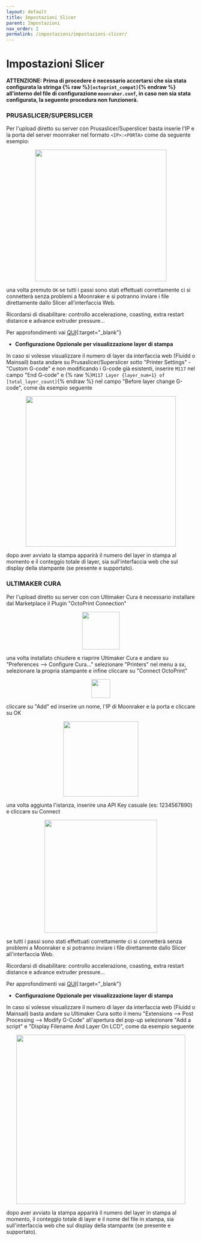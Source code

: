 ```yaml
---
layout: default
title: Impostazioni Slicer
parent: Impostazioni
nav_order: 2
permalink: /impostazioni/impostazioni-slicer/
---
```


# Impostazioni Slicer


**ATTENZIONE: Prima di procedere è necessario accertarsi che sia stata configurata la stringa {% raw %}`[octoprint_compat]`{% endraw %} all'interno del file di configurazione `moonraker.conf`, in caso non sia stata configurata, la seguente procedura non funzionerà.**


### PRUSASLICER/SUPERSLICER

Per l'upload diretto su server con Prusaslicer/Superslicer basta inserie l'IP e la porta del server moonraker nel formato `<IP>:<PORTA>` come da seguente esempio:

<p align="center">
<img src="https://raw.githubusercontent.com/sugar012/klipperITA/main/images/image13.png" height="350">
</p>

una volta premuto `OK` se tutti i passi sono stati effettuati correttamente ci si connetterà senza problemi a Moonraker e si potranno inviare i file direttamente dallo Slicer all'interfaccia Web. 

Ricordarsi di disabilitare: controllo accelerazione, coasting, extra restart distance e advance extruder pressure...

Per approfondimenti vai [QUI](https://github.com/KevinOConnor/klipper/blob/master/docs/Slicers.md){:target="_blank"}

- **Configurazione Opzionale per visualizzazione layer di stampa**

In caso si volesse visualizzare il numero di layer da interfaccia web (Fluidd o Mainsail) basta andare su Prusaslicer/Superslicer sotto "Printer Settings" - "Custom G-code" e non modificando i G-code già esistenti, inserire `M117` nel campo "End G-code" e {% raw %}`M117 Layer {layer_num+1} of [total_layer_count]`{% endraw %} nel campo "Before layer change G-code", come da esempio seguente

<p align="center">
<img src="https://raw.githubusercontent.com/sugar012/klipperITA/main/images/prusaslicer-superslicer-layer.png" height="400">
</p>

dopo aver avviato la stampa apparirà il numero del layer in stampa al momento e il conteggio totale di layer, sia sull'interfaccia web che sul display della stampante (se presente e supportato).

### ULTIMAKER CURA

Per l'upload diretto su server con con Ultimaker Cura è necessario installare dal Marketplace il Plugin "OctoPrint Connection"

<p align="center">
<img src="https://raw.githubusercontent.com/sugar012/klipperITA/main/images/octoprint_connection.png" height="100">
</p>

una volta installato chiudere e riaprire Ultimaker Cura e andare su "Preferences --> Configure Cura..." selezionare "Printers" nel menu a sx, selezionare la propria stampante e infine cliccare su "Connect OctoPrint"

<p align="center">
<img src="https://raw.githubusercontent.com/sugar012/klipperITA/main/images/connect_octoprint.png" height="50">
</p>

cliccare su "Add" ed inserire un nome, l'IP di Moonraker e la porta e cliccare su OK

<p align="center">
<img src="https://raw.githubusercontent.com/sugar012/klipperITA/main/images/add_moonraker.png" height="200">
</p>

una volta aggiunta l'istanza, inserire una API Key casuale (es: 1234567890) e cliccare su Connect

<p align="center">
<img src="https://raw.githubusercontent.com/sugar012/klipperITA/main/images/moonraker_octoprint_cura.png" height="300">
</p>

se tutti i passi sono stati effettuati correttamente ci si connetterà senza problemi a Moonraker e si potranno inviare i file direttamente dallo Slicer all'interfaccia Web. 

Ricordarsi di disabilitare: controllo accelerazione, coasting, extra restart distance e advance extruder pressure...

Per approfondimenti vai [QUI](https://github.com/KevinOConnor/klipper/blob/master/docs/Slicers.md){:target="_blank"}

- **Configurazione Opzionale per visualizzazione layer di stampa**

In caso si volesse visualizzare il numero di layer da interfaccia web (Fluidd o Mainsail) basta andare su Ultimaker Cura sotto il menu "Extensions --> Post Processing --> Modify G-Code" all'apertura del pop-up selezionare "Add a script" e "Display Filename And Layer On LCD", come da esempio seguente

<p align="center">
<img src="https://raw.githubusercontent.com/sugar012/klipperITA/main/images/cura-layer-display.png" height="450">
</p>

dopo aver avviato la stampa apparirà il numero del layer in stampa al momento, il conteggio totale di layer e il nome del file in stampa, sia sull'interfaccia web che sul display della stampante (se presente e supportato).
